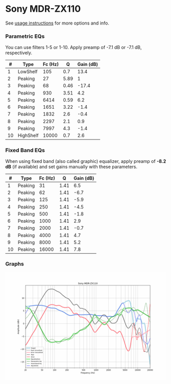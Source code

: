 # Sony MDR-ZX110
See [usage instructions](https://github.com/jaakkopasanen/AutoEq#usage) for more options and info.

### Parametric EQs
You can use filters 1-5 or 1-10. Apply preamp of -7.1 dB or -7.1 dB, respectively.

|   # | Type      |   Fc (Hz) |    Q |   Gain (dB) |
|-----|-----------|-----------|------|-------------|
|   1 | LowShelf  |       105 | 0.7  |        13.4 |
|   2 | Peaking   |        27 | 5.89 |         1   |
|   3 | Peaking   |        68 | 0.46 |       -17.4 |
|   4 | Peaking   |       930 | 3.51 |         4.2 |
|   5 | Peaking   |      6414 | 0.59 |         6.2 |
|   6 | Peaking   |      1651 | 3.22 |        -1.4 |
|   7 | Peaking   |      1832 | 2.6  |        -0.4 |
|   8 | Peaking   |      2297 | 2.1  |         0.9 |
|   9 | Peaking   |      7997 | 4.3  |        -1.4 |
|  10 | HighShelf |     10000 | 0.7  |         2.6 |

### Fixed Band EQs
When using fixed band (also called graphic) equalizer, apply preamp of **-8.2 dB** (if available) and set gains manually with these parameters.

|   # | Type    |   Fc (Hz) |    Q |   Gain (dB) |
|-----|---------|-----------|------|-------------|
|   1 | Peaking |        31 | 1.41 |         6.5 |
|   2 | Peaking |        62 | 1.41 |        -6.7 |
|   3 | Peaking |       125 | 1.41 |        -5.9 |
|   4 | Peaking |       250 | 1.41 |        -4.5 |
|   5 | Peaking |       500 | 1.41 |        -1.8 |
|   6 | Peaking |      1000 | 1.41 |         2.9 |
|   7 | Peaking |      2000 | 1.41 |        -0.7 |
|   8 | Peaking |      4000 | 1.41 |         4.7 |
|   9 | Peaking |      8000 | 1.41 |         5.2 |
|  10 | Peaking |     16000 | 1.41 |         7.8 |

### Graphs
![](./Sony%20MDR-ZX110.png)
